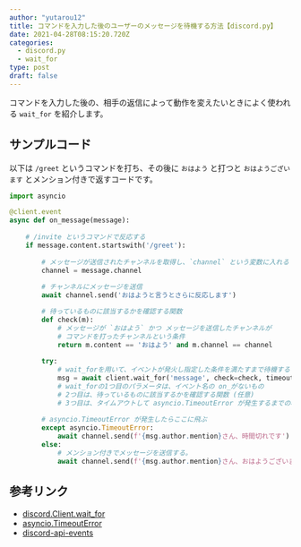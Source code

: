 ```yaml
---
author: "yutarou12"
title: コマンドを入力した後のユーザーのメッセージを待機する方法【discord.py】
date: 2021-04-28T08:15:20.720Z
categories:
  - discord.py
  - wait_for
type: post
draft: false
---
```


コマンドを入力した後の、相手の返信によって動作を変えたいときによく使われる `wait_for` を紹介します。

## サンプルコード

以下は `/greet` というコマンドを打ち、その後に `おはよう` と打つと
`おはようございます` とメンション付きで返すコードです。

```python
import asyncio

@client.event
async def on_message(message):
    
    # /invite というコマンドで反応する
    if message.content.startswith('/greet'):
        
        # メッセージが送信されたチャンネルを取得し、`channel` という変数に入れる
        channel = message.channel
        
        # チャンネルにメッセージを送信
        await channel.send('おはようと言うとさらに反応します')

        # 待っているものに該当するかを確認する関数
        def check(m):
            # メッセージが `おはよう` かつ メッセージを送信したチャンネルが
            # コマンドを打ったチャンネルという条件
            return m.content == 'おはよう' and m.channel == channel
        
        try:
            # wait_forを用いて、イベントが発火し指定した条件を満たすまで待機する
            msg = await client.wait_for('message', check=check, timeout=30)
            # wait_forの1つ目のパラメータは、イベント名の on_がないもの
            # 2つ目は、待っているものに該当するかを確認する関数 (任意)
            # 3つ目は、タイムアウトして asyncio.TimeoutError が発生するまでの秒数
            
        # asyncio.TimeoutError が発生したらここに飛ぶ
        except asyncio.TimeoutError:
            await channel.send(f'{msg.author.mention}さん、時間切れです')
        else:
            # メンション付きでメッセージを送信する。
            await channel.send(f'{msg.author.mention}さん、おはようございます')
```

## 参考リンク

- [discord.Client.wait_for](https://discordpy.readthedocs.io/ja/latest/api.html#discord.Client.wait_for)
- [asyncio.TimeoutError](https://docs.python.org/3/library/asyncio-exceptions.html#asyncio.TimeoutError)
- [discord-api-events](https://discordpy.readthedocs.io/ja/latest/api.html#discord-api-events)